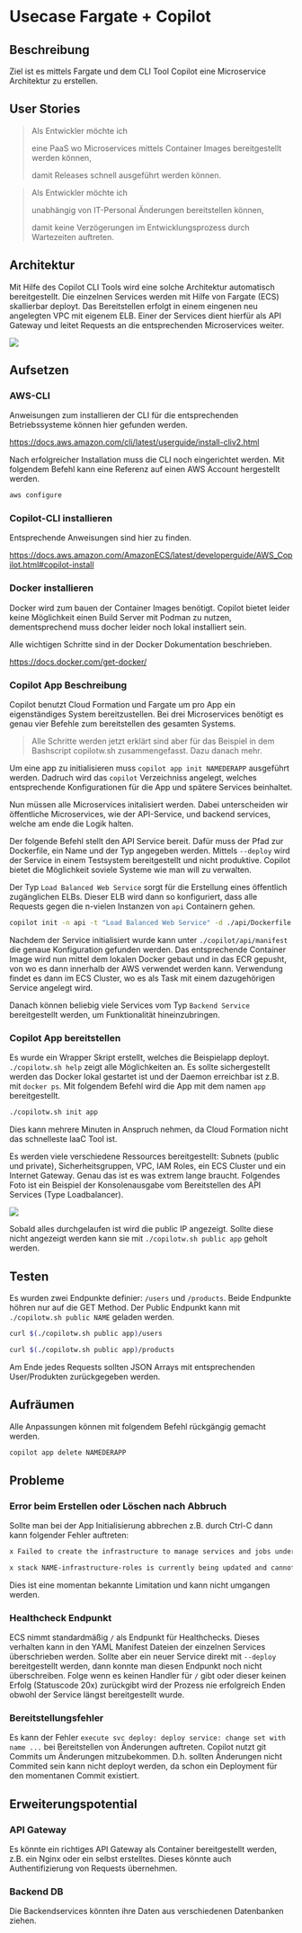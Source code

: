 # Usecase Fargate + Copilot

## Beschreibung

Ziel ist es mittels Fargate und dem CLI Tool Copilot eine Microservice Architektur zu erstellen.

## User Stories

> Als Entwickler möchte ich
>
> eine PaaS wo Microservices mittels Container Images bereitgestellt werden können,
>
> damit Releases schnell ausgeführt werden können.

> Als Entwickler möchte ich
>
> unabhängig von IT-Personal Änderungen bereitstellen können,
>
> damit keine Verzögerungen im Entwicklungsprozess durch Wartezeiten auftreten.

## Architektur 

Mit Hilfe des Copilot CLI Tools wird eine solche Architektur automatisch bereitgestellt.
Die einzelnen Services werden mit Hilfe von Fargate (ECS) skallierbar deployt.
Das Bereitstellen erfolgt in einem eingenen neu angelegten VPC mit eigenem ELB.
Einer der Services dient hierfür als API Gateway und leitet Requests an die entsprechenden Microservices weiter.

![](./images/cc-fargate.png)

## Aufsetzen

### AWS-CLI

Anweisungen zum installieren der CLI für die entsprechenden Betriebssysteme können hier gefunden werden.

https://docs.aws.amazon.com/cli/latest/userguide/install-cliv2.html

Nach erfolgreicher Installation muss die CLI noch eingerichtet werden. 
Mit folgendem Befehl kann eine Referenz auf einen AWS Account hergestellt werden.
```bash
aws configure
```

### Copilot-CLI installieren

Entsprechende Anweisungen sind hier zu finden.

https://docs.aws.amazon.com/AmazonECS/latest/developerguide/AWS_Copilot.html#copilot-install

### Docker installieren

Docker wird zum bauen der Container Images benötigt.
Copilot bietet leider keine Möglichkeit einen Build Server mit Podman zu nutzen, dementsprechend muss docher leider noch lokal installiert sein.

Alle wichtigen Schritte sind in der Docker Dokumentation beschrieben.

https://docs.docker.com/get-docker/

### Copilot App Beschreibung

Copilot benutzt Cloud Formation und Fargate um pro App ein eigenständiges System bereitzustellen.
Bei drei Microservices benötigt es genau vier Befehle zum bereitstellen des gesamten Systems.

> Alle Schritte werden jetzt erklärt sind aber für das Beispiel in dem Bashscript copilotw.sh zusammengefasst.
> Dazu danach mehr.

Um eine app zu initialisieren muss `copilot app init NAMEDERAPP` ausgeführt werden.
Dadruch wird das `copilot` Verzeichniss angelegt, welches entsprechende Konfigurationen für die App und spätere Services beinhaltet.

Nun müssen alle Microservices initalisiert werden.
Dabei unterscheiden wir öffentliche Microservices, wie der API-Service, und backend services, welche am ende die Logik halten.

Der folgende Befehl stellt den API Service bereit. 
Dafür muss der Pfad zur Dockerfile, ein Name und der Typ angegeben werden.
Mittels `--deploy` wird der Service in einem Testsystem bereitgestellt und nicht produktive.
Copilot bietet die Möglichkeit soviele Systeme wie man will zu verwalten.

Der Typ `Load Balanced Web Service` sorgt für die Erstellung eines öffentlich zugänglichen ELBs.
Dieser ELB wird dann so konfiguriert, dass alle Requests gegen die n-vielen Instanzen von `api` Containern gehen.

```bash
copilot init -n api -t "Load Balanced Web Service" -d ./api/Dockerfile --deploy
```

Nachdem der Service initialisiert wurde kann unter `./copilot/api/manifest` die genaue Konfiguration gefunden werden.
Das entsprechende Container Image wird nun mittel dem lokalen Docker gebaut und in das ECR gepusht, von wo es dann innerhalb der AWS verwendet werden kann.
Verwendung findet es dann im ECS Cluster, wo es als Task mit einem dazugehörigen Service angelegt wird.

Danach können beliebig viele Services vom Typ `Backend Service` bereitgestellt werden, um Funktionalität hineinzubringen.

### Copilot App bereitstellen

Es wurde ein Wrapper Skript erstellt, welches die Beispielapp deployt.
`./copilotw.sh help` zeigt alle Möglichkeiten an.
Es sollte sichergestellt werden das Docker lokal gestartet ist und der Daemon erreichbar ist z.B. mit `docker ps`.
Mit folgendem Befehl wird die App mit dem namen `app` bereitgestellt.

```bash
./copilotw.sh init app
```

Dies kann mehrere Minuten in Anspruch nehmen, da Cloud Formation nicht das schnelleste IaaC Tool ist.

Es werden viele verschiedene Ressources bereitgestellt: Subnets (public und private), Sicherheitsgruppen, VPC, IAM Roles, ein ECS Cluster und ein Internet Gateway.
Genau das ist es was extrem lange braucht.
Folgendes Foto ist ein Beispiel der Konsolenausgabe vom Bereitstellen des API Services (Type Loadbalancer).

![](./images/copilot_inf.png)

Sobald alles durchgelaufen ist wird die public IP angezeigt.
Sollte diese nicht angezeigt werden kann sie mit `./copilotw.sh public app` geholt werden.

## Testen

Es wurden zwei Endpunkte definier: `/users` und `/products`.
Beide Endpunkte höhren nur auf die GET Method.
Der Public Endpunkt kann mit `./copilotw.sh public NAME` geladen werden.

```bash
curl $(./copilotw.sh public app)/users
```

```bash
curl $(./copilotw.sh public app)/products
```

Am Ende jedes Requests sollten JSON Arrays mit entsprechenden User/Produkten zurückgegeben werden.

## Aufräumen

Alle Anpassungen können mit folgendem Befehl rückgängig gemacht werden.

```bash
copilot app delete NAMEDERAPP
```

## Probleme 

### Error beim Erstellen oder Löschen nach Abbruch

Sollte man bei der App Initialisierung abbrechen z.B. durch Ctrl-C dann kann folgender Fehler auftreten:

```bash 
x Failed to create the infrastructure to manage services and jobs under application NAME.

x stack NAME-infrastructure-roles is currently being updated and cannot be deployed to
```

Dies ist eine momentan bekannte Limitation und kann nicht umgangen werden.

### Healthcheck Endpunkt

ECS nimmt standardmäßig `/` als Endpunkt für Healthchecks.
Dieses verhalten kann in den YAML Manifest Dateien der einzelnen Services überschrieben werden.
Sollte aber ein neuer Service direkt mit `--deploy` bereitgestellt werden, dann konnte man diesen Endpunkt noch nicht überschreiben.
Folge wenn es keinen Handler für `/` gibt oder dieser keinen Erfolg (Statuscode 20x) zurückgibt wird der Prozess nie erfolgreich Enden obwohl der Service längst bereitgestellt wurde.

### Bereitstellungsfehler

Es kann der Fehler `execute svc deploy: deploy service: change set with name ...` bei Bereitstellen von Änderungen auftreten.
Copilot nutzt git Commits um Änderungen mitzubekommen.
D.h. sollten Änderungen nicht Commited sein kann nicht deployt werden, da schon ein Deployment für den momentanen Commit existiert.

## Erweiterungspotential

### API Gateway

Es könnte ein richtiges API Gateway als Container bereitgestellt werden, z.B. ein Nginx oder ein selbst erstelltes.
Dieses könnte auch Authentifizierung von Requests übernehmen.

### Backend DB

Die Backendservices könnten ihre Daten aus verschiedenen Datenbanken ziehen.
